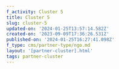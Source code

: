 ```yaml
---
f_activity: Cluster 5
title: Cluster 5
slug: cluster-5
updated-on: '2024-01-25T13:57:14.582Z'
created-on: '2023-09-09T17:36:26.531Z'
published-on: '2024-01-25T16:27:41.098Z'
f_type: cms/partner-type/ngo.md
layout: '[partner-cluster].html'
tags: partner-cluster
---
```



